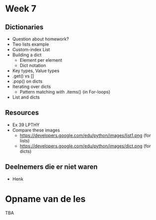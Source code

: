# Week 7

## Dictionaries
- Question about homework?
- Two lists example
- Custom-index List
- Building a dict
    - Element per element
    - Dict notation
- Key types, Value types
- .get() vs []
- .pop() on dicts
- Iterating over dicts
    - Pattern matching with .items() (in For-loops)
- List and dicts



## Resources
- Ex 39 LPTHY
- Compare these images 
    - https://developers.google.com/edu/python/images/list1.png (for lists)
    - https://developers.google.com/edu/python/images/dict.png (for dicts)

## Deelnemers die er niet waren

- Henk

# Opname van de les
TBA


